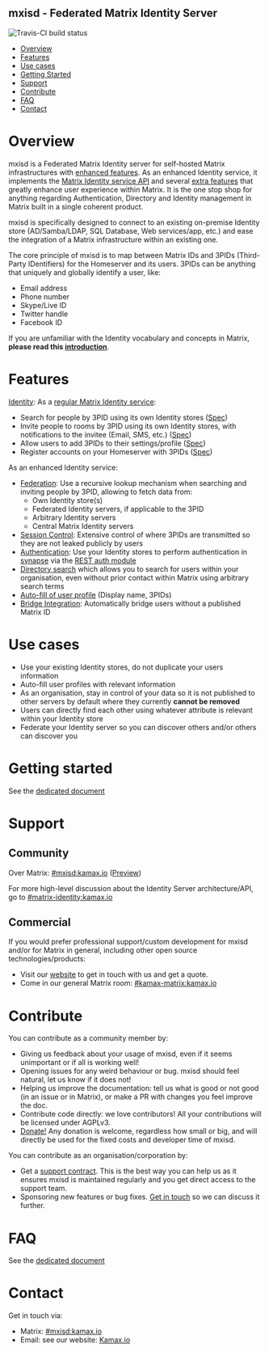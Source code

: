mxisd - Federated Matrix Identity Server
----------------------------------------
![Travis-CI build status](https://travis-ci.org/kamax-io/mxisd.svg?branch=master)  

- [Overview](#overview)
- [Features](#features)
- [Use cases](#use-cases)
- [Getting Started](#getting-started)
- [Support](#support)
- [Contribute](#contribute)
- [FAQ](#faq)
- [Contact](#contact)

# Overview
mxisd is a Federated Matrix Identity server for self-hosted Matrix infrastructures with [enhanced features](#features).
As an enhanced Identity service, it implements the [Matrix Identity service API](https://kamax.io/matrix/api/identity_service/unstable.html)
and several [extra features](#features) that greatly enhance user experience within Matrix.
It is the one stop shop for anything regarding Authentication, Directory and Identity management in Matrix built in a
single coherent product.
  
mxisd is specifically designed to connect to an existing on-premise Identity store (AD/Samba/LDAP, SQL Database,
Web services/app, etc.) and ease the integration of a Matrix infrastructure within an existing one.

The core principle of mxisd is to map between Matrix IDs and 3PIDs (Third-Party IDentifiers) for the Homeserver and its
users. 3PIDs can be anything that uniquely and globally identify a user, like:
- Email address
- Phone number
- Skype/Live ID
- Twitter handle
- Facebook ID

If you are unfamiliar with the Identity vocabulary and concepts in Matrix, **please read this [introduction](docs/concepts.md)**.

# Features
[Identity](docs/features/identity.md): As a [regular Matrix Identity service](https://kamax.io/matrix/api/identity_service/unstable.html#general-principles):
- Search for people by 3PID using its own Identity stores
  ([Spec](https://kamax.io/matrix/api/identity_service/unstable.html#association-lookup))
- Invite people to rooms by 3PID using its own Identity stores, with notifications to the invitee (Email, SMS, etc.)
  ([Spec](https://kamax.io/matrix/api/identity_service/unstable.html#post-matrix-identity-api-v1-store-invite))
- Allow users to add 3PIDs to their settings/profile
  ([Spec](https://kamax.io/matrix/api/identity_service/unstable.html#establishing-associations))
- Register accounts on your Homeserver with 3PIDs
  ([Spec](https://kamax.io/matrix/api/identity_service/unstable.html#establishing-associations))

As an enhanced Identity service:
- [Federation](docs/features/federation.md): Use a recursive lookup mechanism when searching and inviting people by 3PID,
  allowing to fetch data from:
  - Own Identity store(s)
  - Federated Identity servers, if applicable to the 3PID
  - Arbitrary Identity servers
  - Central Matrix Identity servers
- [Session Control](docs/threepids/session/session.md): Extensive control of where 3PIDs are transmitted so they are not
  leaked publicly by users
- [Authentication](docs/features/authentication.md): Use your Identity stores to perform authentication in [synapse](https://github.com/matrix-org/synapse)
  via the [REST auth module](https://github.com/kamax-io/matrix-synapse-rest-auth)
- [Directory search](docs/features/directory.md) which allows you to search for users within your organisation,
  even without prior contact within Matrix using arbitrary search terms
- [Auto-fill of user profile](docs/features/authentication.md#profile-auto-fill) (Display name, 3PIDs)
- [Bridge Integration](docs/features/bridge-integration.md): Automatically bridge users without a published Matrix ID

# Use cases
- Use your existing Identity stores, do not duplicate your users information
- Auto-fill user profiles with relevant information
- As an organisation, stay in control of your data so it is not published to other servers by default where they
  currently **cannot be removed**
- Users can directly find each other using whatever attribute is relevant within your Identity store
- Federate your Identity server so you can discover others and/or others can discover you

# Getting started
See the [dedicated document](docs/getting-started.md)

# Support
## Community
Over Matrix: [#mxisd:kamax.io](https://matrix.to/#/#mxisd:kamax.io) ([Preview](https://view.matrix.org/room/!NPRUEisLjcaMtHIzDr:kamax.io/))

For more high-level discussion about the Identity Server architecture/API, go to  [#matrix-identity:kamax.io](https://matrix.to/#/#matrix-identity:kamax.io)

## Commercial
If you would prefer professional support/custom development for mxisd and/or for Matrix in general, including other open
source technologies/products:
- Visit our [website](https://www.kamax.io/) to get in touch with us and get a quote.
- Come in our general Matrix room: [#kamax-matrix:kamax.io](https://matrix.to/#/#kamax-matrix:kamax.io)

# Contribute 
You can contribute as a community member by:
- Giving us feedback about your usage of mxisd, even if it seems unimportant or if all is working well!
- Opening issues for any weird behaviour or bug. mxisd should feel natural, let us know if it does not!
- Helping us improve the documentation: tell us what is good or not good (in an issue or in Matrix), or make a PR with
changes you feel improve the doc.
- Contribute code directly: we love contributors! All your contributions will be licensed under AGPLv3.
- [Donate!](https://liberapay.com/maximusdor/) Any donation is welcome, regardless how small or big, and will directly
be used for the fixed costs and developer time of mxisd.

You can contribute as an organisation/corporation by:
- Get a [support contract](#commercial). This is the best way you can help us as it ensures mxisd is
maintained regularly and you get direct access to the support team.
- Sponsoring new features or bug fixes. [Get in touch](#contact) so we can discuss it further.

# FAQ
See the [dedicated document](docs/faq.md)

# Contact
Get in touch via:
- Matrix: [#mxisd:kamax.io](https://matrix.to/#/#mxisd:kamax.io)
- Email: see our website: [Kamax.io](https://www.kamax.io)
